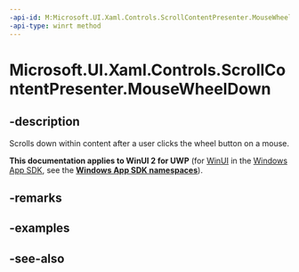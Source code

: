 ```yaml
---
-api-id: M:Microsoft.UI.Xaml.Controls.ScrollContentPresenter.MouseWheelDown
-api-type: winrt method
---
```


<!-- Method syntax
public void MouseWheelDown()
-->

# Microsoft.UI.Xaml.Controls.ScrollContentPresenter.MouseWheelDown

## -description
Scrolls down within content after a user clicks the wheel button on a mouse.

**This documentation applies to WinUI 2 for UWP** (for [WinUI](/windows/apps/winui/winui3/) in the [Windows App SDK](/windows/apps/windows-app-sdk/), see the **[Windows App SDK namespaces](/windows/windows-app-sdk/api/winrt/)**).

## -remarks

## -examples

## -see-also
